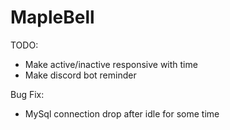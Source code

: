 # MapleBell
TODO:
- Make active/inactive responsive with time
- Make discord bot reminder

Bug Fix:
- MySql connection drop after idle for some time
